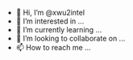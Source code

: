 - 👋 Hi, I’m @xwu2intel
- 👀 I’m interested in ...
- 🌱 I’m currently learning ...
- 💞️ I’m looking to collaborate on ...
- 📫 How to reach me ...

<!---
xwu2intel/xwu2intel is a ✨ special ✨ repository because its `README.md` (this file) appears on your GitHub profile.
You can click the Preview link to take a look at your changes.
--->
